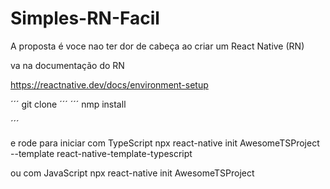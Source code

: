 # Simples-RN-Facil
A proposta é voce nao ter dor de cabeça ao criar um React Native (RN)

va na documentação do RN

https://reactnative.dev/docs/environment-setup


´´´
git clone 
´´´
´´´
nmp install 

´´´

e rode 
para iniciar com TypeScript
npx react-native init AwesomeTSProject --template react-native-template-typescript

ou com JavaScript
npx react-native init AwesomeTSProject 
